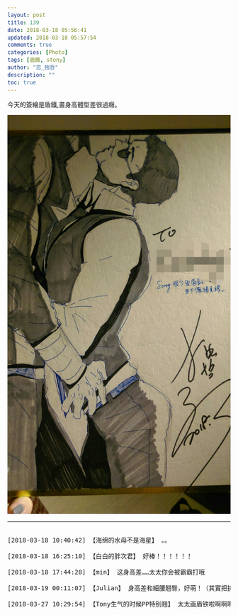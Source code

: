 ```yaml
---
layout: post
title: 139
date: 2018-03-18 05:56:41
updated: 2018-03-18 05:57:54
comments: true
categories: [Photo]
tags: [盾鐵, stony]
author: "恋_独哲"
description: ""
toc: true
---
```


<p dir="ltr"  >今天的簽繪是盾鐵,畫身高體型差很過癮。</p>

![](https://raw.githubusercontent.com/alicewish/maple50821/master/img_YW5MWVN1NEpoZFUzbWVtWmpDNy9IcE5OVHRkc1N2L1dOYVcrMzFsdUtkZjVZSGhCWE8rdkpRPT0.jpg)

---

<pre>

[2018-03-18 10:40:42] 【海绵的水母不是海星】 。。

[2018-03-18 16:25:10] 【白白的胖次君】 好棒！！！！！！

[2018-03-18 17:44:28] 【min】 这身高差……太太你会被霸霸打哦

[2018-03-19 00:11:07] 【Julian】 身高差和細腰翹臀，好萌！（其實把拔腰沒這麼細哈哈哈（被轟

[2018-03-27 10:29:54] 【Tony生气的时候PP特别翘】 太太画盾铁啦啊啊啊嗷嗷嗷！

</pre>
